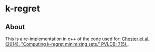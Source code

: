 # k-regret

## About

This is a re-implementation in c++ of the code used for:
[Chester et al. (2014). "Computing k-regret minimizing sets." PVLDB: 7(5).](http://www.vldb.org/pvldb/vol7/p389-chester.pdf).
